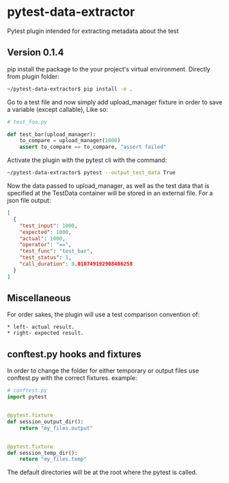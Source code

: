 # pytest-data-extractor

Pytest plugin intended for extracting metadata about the test

## Version 0.1.4

pip install the package to the your project's virtual environment. Directly from plugin folder:

```bash
~/pytest-data-extractor$ pip install -e .
```

Go to a test file and now simply add upload_manager fixture in order to save a variable (except callable), Like so:

```python
# test_foo.py

def test_bar(upload_manager):
    to_compare = upload_manager(1000)
    assert to_compare == to_compare, "assert failed"
```

Activate the plugin with the pytest cli with the command:

```bash
~/pytest-data-extractor$ pytest --output_test_data True
```

Now the data passed to upload_manager, as well as the test data that is specified at the TestData container will be
stored in an external file. For a json file output:

```json
[
  {
    "test_input": 1000,
    "expected": 1000,
    "actual": 1000,
    "operator": "==",
    "test_func": "test_bar",
    "test_status": 1,
    "call_duration": 0.010749192908406258
  }
]

```

## Miscellaneous

For order sakes, the plugin will use a test comparison convention of:

    * left- actual result.
    * right- expected result.

## conftest.py hooks and fixtures

In order to change the folder for either temporary or output files use conftest.py with the correct fixtures. example:

```python
# conftest.py
import pytest


@pytest.fixture
def session_output_dir():
    return "my_files.output"


@pytest.fixture
def session_temp_dir():
    return "my_files.temp"

```

The default directories will be at the root where the pytest is called.